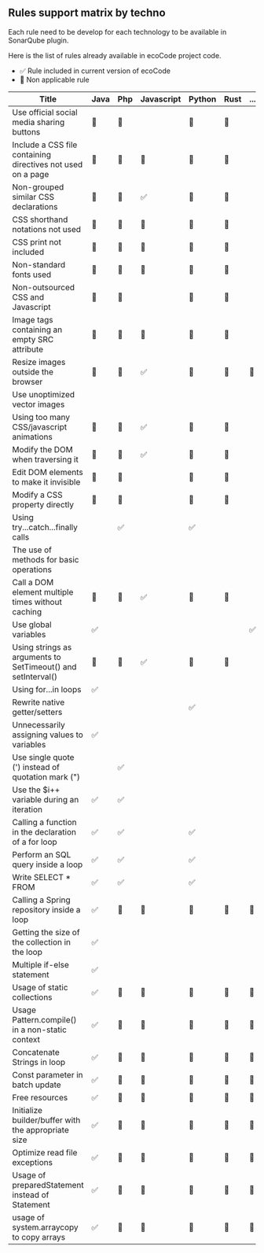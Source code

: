 ## Rules support matrix by techno

Each rule need to be develop for each technology to be available in SonarQube plugin.

Here is the list of rules already available in ecoCode project code.

- ✅ Rule included in current version of ecoCode
- 🚫 Non applicable rule

| Title                                                        | Java | Php | Javascript | Python | Rust | ... |
|--------------------------------------------------------------|------|-----|------------|--------|------|-----|
| Use official social media sharing buttons                    | 🚫   | 🚫  |            | 🚫     | 🚫   |     |
| Include a CSS file containing directives not used on a page  | 🚫   | 🚫  | 🚫         | 🚫     | 🚫   |     |
| Non-grouped similar CSS declarations                         | 🚫   | 🚫  | ✅          | 🚫     | 🚫   |     |
| CSS shorthand notations not used                             | 🚫   | 🚫  | 🚫         | 🚫     | 🚫   |     |
| CSS print not included                                       | 🚫   | 🚫  | 🚫         | 🚫     | 🚫   |     |
| Non-standard fonts used                                      | 🚫   | 🚫  | 🚫         | 🚫     | 🚫   |     |
| Non-outsourced CSS and Javascript                            | 🚫   | 🚫  |            | 🚫     | 🚫   |     |
| Image tags containing an empty SRC attribute                 | 🚫   | 🚫  | 🚫         | 🚫     | 🚫   |     |
| Resize images outside the browser                            | 🚫   | 🚫  | ✅          | 🚫     | 🚫   | 🚫  |
| Use unoptimized vector images                                |      |     |            |        |      |     |
| Using too many CSS/javascript animations                     | 🚫   | 🚫  | ✅          | 🚫     | 🚫   |     |
| Modify the DOM when traversing it                            | 🚫   | 🚫  | ✅          | 🚫     | 🚫   |     |
| Edit DOM elements to make it invisible                       | 🚫   | 🚫  |            | 🚫     | 🚫   |     |
| Modify a CSS property directly                               | 🚫   | 🚫  |            | 🚫     | 🚫   |     |
| Using try...catch...finally calls                            |      | ✅   |            | ✅      |      |     |
| The use of methods for basic operations                      |      |     |            |        |      |     |
| Call a DOM element multiple times without caching            | 🚫   | 🚫  | ✅          | 🚫     | 🚫   |     |
| Use global variables                                         | ✅    |     |            |        |      | ✅   | 
| Using strings as arguments to SetTimeout() and setInterval() | 🚫   | 🚫  | ✅          | 🚫     | 🚫   |     |
| Using for...in loops                                         | ✅    |     |            |        |      |     |
| Rewrite native getter/setters                                |      |     |            | ✅      |      |     |
| Unnecessarily assigning values to variables                  | ✅    |     |            |        |      |     |
| Use single quote (') instead of quotation mark (")           |      | ✅   |            |        |      |     |
| Use the $i++ variable during an iteration                    | ✅    | ✅   |            |        |      |     |
| Calling a function in the declaration of a for loop          | ✅    | ✅   |            | ✅      |      |     |
| Perform an SQL query inside a loop                           | ✅    | ✅   |            | ✅      |      |     |
| Write SELECT * FROM                                          | ✅    | ✅   |            | ✅      |      |     |
| Calling a Spring repository inside a loop                    | ✅    | 🚫  | 🚫         | 🚫     | 🚫   | 🚫  |
| Getting the size of the collection in the loop               | ✅    |     |            |        |      |     |
| Multiple if-else statement                                   | ✅    |     |            |        |      |     |
| Usage of static collections                                  | ✅    | 🚫  | 🚫         | 🚫     | 🚫   | 🚫  |
| Usage Pattern.compile() in a non-static context              | ✅    | 🚫  | 🚫         | 🚫     | 🚫   | 🚫  |
| Concatenate Strings in loop                                  | ✅    | 🚫  | 🚫         | 🚫     | 🚫   | 🚫  |
| Const parameter in batch update                              | ✅    | 🚫  | 🚫         | 🚫     | 🚫   | 🚫  |
| Free resources                                               | ✅    | 🚫  | 🚫         | 🚫     | 🚫   | 🚫  |
| Initialize builder/buffer with the appropriate size          | ✅    | 🚫  | 🚫         | 🚫     | 🚫   | 🚫  |
| Optimize read file exceptions                                | ✅    | 🚫  | 🚫         | 🚫     | 🚫   | 🚫  |
| Usage of preparedStatement instead of Statement              | ✅    | 🚫  | 🚫         | 🚫     | 🚫   | 🚫  |
| usage of system.arraycopy to copy arrays                     | ✅    | 🚫  | 🚫         | 🚫     | 🚫   | 🚫  |
